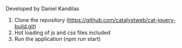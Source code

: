Developed by Daniel Kandilas

1. Clone the repository (https://github.com/catalystweb/cat-jquery-build.git)
2. Hot loading of js and css files included
3. Run the application (npm run start)
